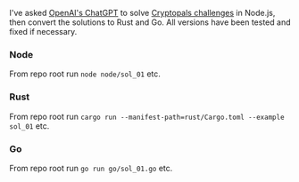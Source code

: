 I've asked [OpenAI's ChatGPT](https://chat.openai.com) to solve [Cryptopals challenges](https://cryptopals.com) in Node.js, then convert the solutions to Rust and Go. All versions have been tested and fixed if necessary.

### Node

From repo root run `node node/sol_01` etc.

### Rust

From repo root run `cargo run --manifest-path=rust/Cargo.toml --example sol_01` etc.

### Go

From repo root run `go run go/sol_01.go` etc.

